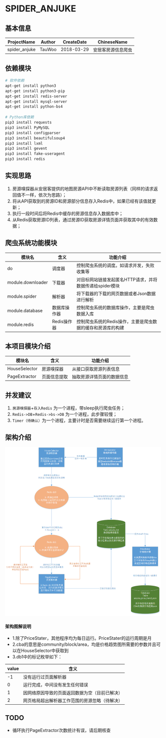 # SPIDER_ANJUKE

## 基本信息
ProjectName | Author | CreateDate | ChineseName
--- | --- | --- | ---
spider_anjuke | TauWoo | 2018-03-29 | 安居客房源信息爬虫

## 依赖模块
```sh
# 软件依赖
apt-get install python3
apt-get install python3-pip
apt-get install redis-server
apt-get install mysql-server
apt-get install python-bs4

# Python库依赖
pip3 install requests
pip3 install PyMySQL
pip3 install configparser
pip3 install beautifulsoup4
pip3 install lxml
pip3 install gevent
pip3 install fake-useragent
pip3 install redis
```

## 实现思路
1. 房源嗅探器从安居客提供的地图房源API中不断读取房源列表（同样的请求返回值不一样，依次为思路）；
2. 将从API获取到的房源ID和房源部分信息存入Redis中，如果已经有该值就更新；
3. 执行一段时间后将Redis中缓存的房源信息存入数据库中；
4. 从Redis获取房源ID列表，通过房源ID获取房源详情页面并获取其中的有效数据；

## 爬虫系统功能模块
模块名 | 含义 | 功能介绍
--- | --- | ---
do | 调度器 | 控制爬虫系统的调度。如请求并发，失败收集等
module.downloader | 下载器 | 对目标网站链接发起匿名HTTP请求，并将数据传递给spider模块
module.spider | 解析器 | 将下载器的下载的网页数据或者Json数据进行解析
module.database | 数据库操作器 | 控制爬虫系统的数据库操作，主要是爬虫数据入库
module.redis | Redis操作器 | 控制爬虫系统的Redis操作，主要是爬虫数据的缓存和房源库的构建

## 本项目模块介绍
模块名 | 含义 | 功能介绍
--- | --- | ---
HouseSelector | 房源嗅探器 | 从接口获取房源列表信息
PageExtractor | 页面信息提取 | 抽取房源详情页面的数据信息

## 并发建议
1. `房源嗅探器`+`存入Redis` 为一个进程，带sleep执行爬虫任务；
2. `Redis->DB`+`Redis->bs->DB` 为一个进程，此步骤较慢；
3. `Timer（待确认）`为一个进程，主要计时是否需要继续运行第一个进程。

## 架构介绍
![image](https://raw.githubusercontent.com/TauWu/spider_anjuke/master/constant/images/spider_anjuke_workflow.png)
#### 架构图解说明
- 1.除了PriceStater，其他程序均为每日运行。PriceStater的运行周期是月
- 2.cba的意思是community/block/area，均是价格趋势图所需要的参数并且可以在HouseSelector中获取到
- 3.db1中的标记枚举如下：

value | 含义 
--- | ---
-1 | 没有运行过页面解析器
0 | 运行完成，中间没有发生任何错误
1 | 因网络原因导致的页面返回数据为空（目前已解决）
2 | 网页格局超出解析器工作范围的房源忽略（待解决）

## TODO
- 循环执行PageExtractor次数统计有误，请后期核查
